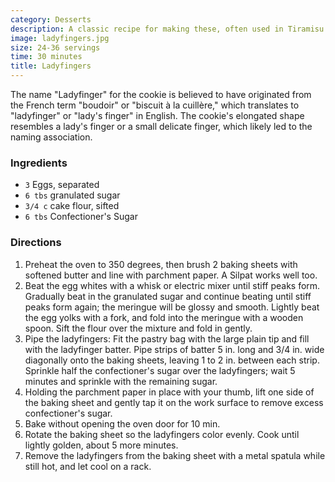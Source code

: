```yaml
---
category: Desserts
description: A classic recipe for making these, often used in Tiramisu.
image: ladyfingers.jpg
size: 24-36 servings
time: 30 minutes
title: Ladyfingers
---
```


The name "Ladyfinger" for the cookie is believed to have originated from the French term "boudoir" or "biscuit à la cuillère," which translates to "ladyfinger" or "lady's finger" in English. The cookie's elongated shape resembles a lady's finger or a small delicate finger, which likely led to the naming association.

### Ingredients

* `3` Eggs, separated
* `6 tbs` granulated sugar
* `3/4 c` cake flour, sifted
* `6 tbs` Confectioner's Sugar

### Directions

1. Preheat the oven to 350 degrees, then brush 2 baking sheets with softened butter and line with parchment paper. A Silpat works well too.
2. Beat the egg whites with a whisk or electric mixer until stiff peaks form. Gradually beat in the granulated sugar and continue beating until stiff peaks form again; the meringue will be glossy and smooth. Lightly beat the egg yolks with a fork, and fold into the meringue with a wooden spoon. Sift the flour over the mixture and fold in gently.
3. Pipe the ladyfingers: Fit the pastry bag with the large plain tip and fill with the ladyfinger batter. Pipe strips of batter 5 in. long and 3/4 in. wide diagonally onto the baking sheets, leaving 1 to 2 in. between each strip. Sprinkle half the confectioner's sugar over the ladyfingers; wait 5 minutes and sprinkle with the remaining sugar.
4. Holding the parchment paper in place with your thumb, lift one side of the baking sheet and gently tap it on the work surface to remove excess confectioner's sugar.
5. Bake without opening the oven door for 10 min.
6. Rotate the baking sheet so the ladyfingers color evenly. Cook until lightly golden, about 5 more minutes.
7. Remove the ladyfingers from the baking sheet with a metal spatula while still hot, and let cool on a rack.